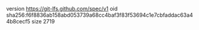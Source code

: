 version https://git-lfs.github.com/spec/v1
oid sha256:f6f8836ab158abd053739a68cc4baf3f83f53694c1e7cbfaddac63a44b8cecf5
size 2719
